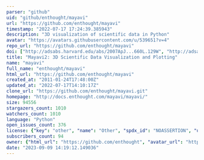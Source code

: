 ```yaml
---
parser: "github"
uid: "github/enthought/mayavi"
url: "https://github.com/enthought/mayavi"
timestamp: "2022-07-17 17:24:39.385943"
description: "3D visualization of scientific data in Python"
avatar: "https://avatars.githubusercontent.com/u/539651?v=4"
repo_url: "https://github.com/enthought/mayavi"
doi: ["http://adsabs.harvard.edu/abs/2007ApJ...660L.129W", "http://adsabs.harvard.edu/abs/2011CSE....13b..40R", "https://ui.adsabs.harvard.edu/abs/2012ascl.soft05008R/abstract"]
title: "Mayavi2: 3D Scientific Data Visualization and Plotting"
name: "mayavi"
full_name: "enthought/mayavi"
html_url: "https://github.com/enthought/mayavi"
created_at: "2011-01-24T17:48:00Z"
updated_at: "2022-07-17T14:10:17Z"
clone_url: "https://github.com/enthought/mayavi.git"
homepage: "http://docs.enthought.com/mayavi/mayavi/"
size: 94556
stargazers_count: 1010
watchers_count: 1010
language: "Python"
open_issues_count: 376
license: {"key": "other", "name": "Other", "spdx_id": "NOASSERTION", "url": null, "node_id": "MDc6TGljZW5zZTA="}
subscribers_count: 94
owner: {"html_url": "https://github.com/enthought", "avatar_url": "https://avatars.githubusercontent.com/u/539651?v=4", "login": "enthought", "type": "Organization"}
date: "2023-09-09 14:19:12.149036"
---
```


